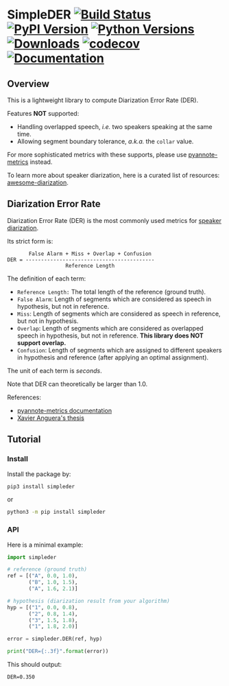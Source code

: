 # SimpleDER [![Build Status](https://travis-ci.org/wq2012/SimpleDER.svg?branch=master)](https://travis-ci.org/wq2012/SimpleDER) [![PyPI Version](https://img.shields.io/pypi/v/simpleder.svg)](https://pypi.python.org/pypi/simpleder) [![Python Versions](https://img.shields.io/pypi/pyversions/simpleder.svg)](https://pypi.org/project/simpleder) [![Downloads](https://pepy.tech/badge/simpleder)](https://pepy.tech/project/simpleder) [![codecov](https://codecov.io/gh/wq2012/SimpleDER/branch/master/graph/badge.svg)](https://codecov.io/gh/wq2012/SimpleDER) [![Documentation](https://img.shields.io/badge/api-documentation-blue.svg)](https://wq2012.github.io/SimpleDER)

## Overview

This is a lightweight library to compute Diarization Error Rate (DER).

Features **NOT** supported:

* Handling overlapped speech, *i.e.* two speakers speaking at the same time.
* Allowing segment boundary tolerance, *a.k.a.* the `collar` value.

For more sophisticated metrics with these supports, please use
[pyannote-metrics](https://github.com/pyannote/pyannote-metrics) instead.

To learn more about speaker diarization, here is a curated list of resources:
[awesome-diarization](https://github.com/wq2012/awesome-diarization).

## Diarization Error Rate

Diarization Error Rate (DER) is the most commonly used metrics for
[speaker diarization](https://en.wikipedia.org/wiki/Speaker_diarisation).

Its strict form is:

```
       False Alarm + Miss + Overlap + Confusion
DER = ------------------------------------------
                   Reference Length
```

The definition of each term:

* `Reference Length:` The total length of the reference (ground truth).
* `False Alarm`: Length of segments which are considered as speech in
  hypothesis, but not in reference.
* `Miss`: Length of segments which are considered as speech in
  reference, but not in hypothesis.
* `Overlap`: Length of segments which are considered as overlapped speech
  in hypothesis, but not in reference.
  **This library does NOT support overlap.**
* `Confusion`: Length of segments which are assigned to different speakers
  in hypothesis and reference (after applying an optimal assignment).

The unit of each term is *seconds*.

Note that DER can theoretically be larger than 1.0.

References:

* [pyannote-metrics documentation](https://pyannote.github.io/pyannote-metrics/reference.html)
* [Xavier Anguera's thesis](http://www.xavieranguera.com/phdthesis/node108.html)

## Tutorial

### Install

Install the package by:

```bash
pip3 install simpleder
```

or

```bash
python3 -m pip install simpleder
```

### API

Here is a minimal example:

```python
import simpleder

# reference (ground truth)
ref = [("A", 0.0, 1.0),
       ("B", 1.0, 1.5),
       ("A", 1.6, 2.1)]

# hypothesis (diarization result from your algorithm)
hyp = [("1", 0.0, 0.8),
       ("2", 0.8, 1.4),
       ("3", 1.5, 1.8),
       ("1", 1.8, 2.0)]

error = simpleder.DER(ref, hyp)

print("DER={:.3f}".format(error))
```

This should output:

```
DER=0.350
```